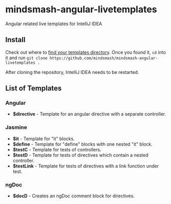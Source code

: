 # mindsmash-angular-livetemplates
Angular related live templates for IntelliJ IDEA 

## Install

Check out where to [find your templates directory](https://www.jetbrains.com/idea/help/live-templates.html). Once you found it, `cd` into it and run `git clone https://github.com/mindsmash/mindsmash-angular-livetemplates .`

After cloning the repository, IntelliJ IDEA needs to be restarted.

## List of Templates

### Angular
* **$directive** - Template for an angular directive with a separate controller.

### Jasmine
* **$it** - Template for "it" blocks.
* **$define** - Template for "define" blocks with one nested "it" block.
* **$testC** - Template for tests of controllers.
* **$testD** - Template for tests of directives which contain a nested controller.
* **$testLink** - Template for tests of directives with a link function under test. 
 
### ngDoc
* **$docD** - Creates an ngDoc comment block for directives.

